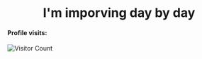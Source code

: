 <h1 align="center">I'm imporving day by day</h1>

#### Profile visits: 

![Visitor Count](https://profile-counter.glitch.me/ndizeyedavid/count.svg)
